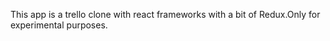 This app is a trello clone with react frameworks with a bit of Redux.Only for experimental purposes.